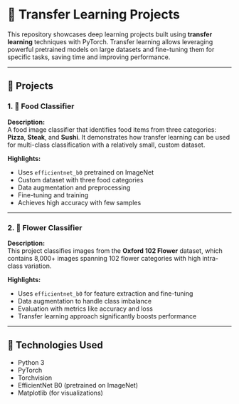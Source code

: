 # 🔁 Transfer Learning Projects

This repository showcases deep learning projects built using **transfer learning** techniques with PyTorch. Transfer learning allows leveraging powerful pretrained models on large datasets and fine-tuning them for specific tasks, saving time and improving performance.

---

## 📁 Projects

### 1. 🍕 Food Classifier

**Description:**  
A food image classifier that identifies food items from three categories: **Pizza**, **Steak**, and **Sushi**. It demonstrates how transfer learning can be used for multi-class classification with a relatively small, custom dataset.

**Highlights:**
- Uses `efficientnet_b0` pretrained on ImageNet
- Custom dataset with three food categories
- Data augmentation and preprocessing
- Fine-tuning and training
- Achieves high accuracy with few samples

---

### 2. 🌸 Flower Classifier

**Description:**  
This project classifies images from the **Oxford 102 Flower** dataset, which contains 8,000+ images spanning 102 flower categories with high intra-class variation.

**Highlights:**
- Uses `efficientnet_b0` for feature extraction and fine-tuning
- Data augmentation to handle class imbalance
- Evaluation with metrics like accuracy and loss
- Transfer learning approach significantly boosts performance

---

## 🔧 Technologies Used

- Python 3
- PyTorch
- Torchvision
- EfficientNet B0 (pretrained on ImageNet)
- Matplotlib (for visualizations)
